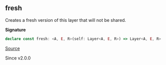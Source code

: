 ## fresh

Creates a fresh version of this layer that will not be shared.

**Signature**

```ts
declare const fresh: <A, E, R>(self: Layer<A, E, R>) => Layer<A, E, R>
```

[Source](https://github.com/Effect-TS/effect/tree/main/packages/effect/src/Layer.ts#L380)

Since v2.0.0